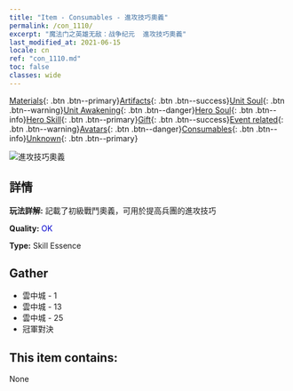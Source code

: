 ```yaml
---
title: "Item - Consumables - 進攻技巧奧義"
permalink: /con_1110/
excerpt: "魔法门之英雄无敌：战争纪元  進攻技巧奧義"
last_modified_at: 2021-06-15
locale: cn
ref: "con_1110.md"
toc: false
classes: wide
---
```

 [Materials](/ItemsCN/){: .btn .btn--primary}[Artifacts](/ItemsCN/Artifacts/){: .btn .btn--success}[Unit Soul](/ItemsCN/UnitSoul/){: .btn .btn--warning}[Unit Awakening](/ItemsCN/UnitAwakening/){: .btn .btn--danger}[Hero Soul](/ItemsCN/HeroSoul/){: .btn .btn--info}[Hero Skill](/ItemsCN/HeroSkill/){: .btn .btn--primary}[Gift](/ItemsCN/Gift/){: .btn .btn--success}[Event related](/ItemsCN/Events/){: .btn .btn--warning}[Avatars](/ItemsCN/Avatars/){: .btn .btn--danger}[Consumables](/ItemsCN/Consumables/){: .btn .btn--info}[Unknown](/ItemsCN/Unknown/){: .btn .btn--primary}

 ![進攻技巧奧義](/images/t/i_7001.png)

## 詳情
 **玩法詳解:** 記載了初級戰鬥奧義，可用於提高兵團的進攻技巧

 **Quality:** <span style="color: #0000CD">OK</span>

 **Type:** Skill Essence

## Gather

*    雲中城 - 1 
*    雲中城 - 13 
*    雲中城 - 25 
*    冠軍對決 

## This item contains:

  None

